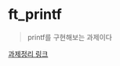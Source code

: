 # ft_printf
> printf를 구현해보는 과제이다
>
[과제정리 링크](https://velog.io/@aoleejohn/C-printf-%EA%B5%AC%ED%98%84-%EB%B0%8F-%EC%A0%95%EB%A6%AC)
